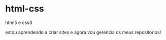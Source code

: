 # html-css
html5 e css3 

estou aprendendo a criar sites e agora vou gerencia os meus repositorios!
<a href>